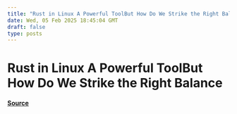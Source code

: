 ```yaml
---
title: "Rust in Linux A Powerful ToolBut How Do We Strike the Right Balance"
date: Wed, 05 Feb 2025 18:45:04 GMT
draft: false
type: posts
---
```

# Rust in Linux A Powerful ToolBut How Do We Strike the Right Balance









#### [Source](https://hackernoon.com/rust-in-linux-a-powerful-toolbut-how-do-we-strike-the-right-balance?source=rss)

